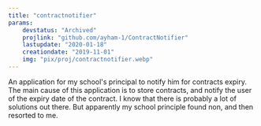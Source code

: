```yaml
---
title: "contractnotifier"
params:
    devstatus: "Archived"
    projlink: "github.com/ayham-1/ContractNotifier"
    lastupdate: "2020-01-18"
    creationdate: "2019-11-01"
    img: "pix/proj/contractnotifier.webp"
---
```


An application for my school's principal to notify him for contracts expiry. The main cause of this application is to store contracts, and notify the user of the expiry date of the contract. I know that there is probably a lot of solutions out there. But apparently my school principle found non, and then resorted to me.
